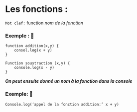 # Les fonctions :


`Mot clef:` function _nom de la fonction_
 
### Exemple : :speech_balloon:

```
function addition(x,y) { 
    consol.log(x + y)
}

Function soustraction (x,y) {
    console.log(x - y)
}
```

 <strong><em>On peut ensuite donné un nom à la fonction dans la console </strong></em>
 
 ### Exemple: :speech_balloon:
 
  `Console.log(‘appel de la fonction addition:’ x + y)`